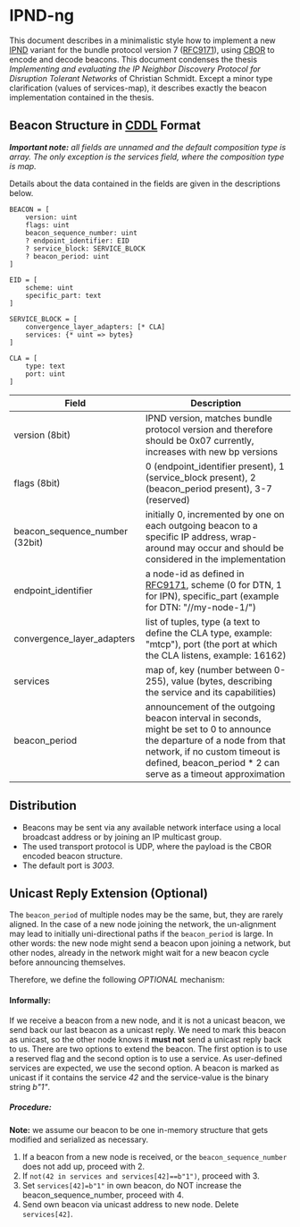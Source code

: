 IPND-ng
===

This document describes in a minimalistic style how to implement a new [IPND](https://datatracker.ietf.org/doc/draft-irtf-dtnrg-ipnd/) variant for the bundle protocol version 7 ([RFC9171](https://datatracker.ietf.org/doc/html/rfc9171)), using [CBOR](https://cbor.io) to encode and decode beacons. 
This document condenses the thesis *Implementing and evaluating the IP Neighbor Discovery Protocol for Disruption Tolerant Networks* of Christian Schmidt. 
Except a minor type clarification (values of services-map), it describes exactly the beacon implementation contained in the thesis.

## Beacon Structure in [CDDL](https://datatracker.ietf.org/doc/html/rfc8610) Format

***Important note:** all fields are unnamed and the default composition type is *array*.
The only exception is the services field, where the composition type is *map*.*

Details about the data contained in the fields are given in the descriptions below.
```
BEACON = [
    version: uint
    flags: uint
    beacon_sequence_number: uint
    ? endpoint_identifier: EID
    ? service_block: SERVICE_BLOCK
    ? beacon_period: uint
]

EID = [
    scheme: uint
    specific_part: text
]

SERVICE_BLOCK = [
    convergence_layer_adapters: [* CLA]
    services: {* uint => bytes}
]

CLA = [
    type: text
    port: uint
]
```

| Field                          | Description                                                                                                                                                                                                                |
|--------------------------------|----------------------------------------------------------------------------------------------------------------------------------------------------------------------------------------------------------------------------|
| version (8bit)                 | IPND version, matches bundle protocol version and therefore should be 0x07 currently, increases with new bp versions                                                                                                       |
| flags (8bit)                   | 0 (endpoint_identifier present), 1 (service_block present), 2 (beacon_period present), 3-7 (reserved)                                                                                                                      |
| beacon_sequence_number (32bit) | initially 0, incremented by one on each outgoing beacon to a specific IP address, wrap-around may occur and should be considered in the implementation                                                                        |
| endpoint_identifier            | a node-id as defined in  [RFC9171]( https://datatracker.ietf.org/doc/html/rfc9171), scheme (0 for DTN, 1 for IPN), specific_part (example for DTN: "//my-node-1/")                                                        |
| convergence_layer_adapters     | list of tuples, type (a text to define the CLA type, example: "mtcp"), port (the port at which the CLA listens, example: 16162)                                                                                            |
| services                       | map of, key (number between 0-255), value (bytes, describing the service and its capabilities)                                                                                                                             |
| beacon_period                  | announcement of the outgoing beacon interval in seconds, might be set to 0 to announce the departure of a node from that network, if no custom timeout is defined, beacon_period * 2 can serve as a timeout approximation  |

## Distribution

- Beacons may be sent via any available network interface using a local broadcast address or by joining an IP multicast group.
- The used transport protocol is UDP, where the payload is the CBOR encoded beacon structure.
- The default port is *3003*.

## Unicast Reply Extension (Optional)

The `beacon_period` of multiple nodes may be the same, but, they are rarely aligned. 
In the case of a new node joining the network, the un-alignment may lead to initially uni-directional paths if the `beacon_period` is large. 
In other words: the new node might send a beacon upon joining a network, but other nodes, already in the network might wait for a new beacon cycle before announcing themselves.

Therefore, we define the following *OPTIONAL* mechanism:

#### Informally: 

If we receive a beacon from a new node, and it is not a unicast beacon, we send back our last beacon as a unicast reply. 
We need to mark this beacon as unicast, so the other node knows it **must not** send a unicast reply back to us. 
There are two options to extend the beacon. The first option is to use a reserved flag and the second option is to use a service. 
As user-defined services are expected, we use the second option. 
A beacon is marked as unicast if it contains the service *42* and the service-value is the binary string *b"1"*.

##### Procedure:

**Note:** we assume our beacon to be one in-memory structure that gets modified and serialized as necessary.

1. If a beacon from a new node is received, or the `beacon_sequence_number` does not add up, proceed with 2.
2. If `not(42 in services and services[42]==b"1")`, proceed with 3.
3. Set `services[42]=b"1"` in own beacon, do NOT increase the beacon_sequence_number, proceed with 4.
4. Send own beacon via unicast address to new node. Delete `services[42]`.










